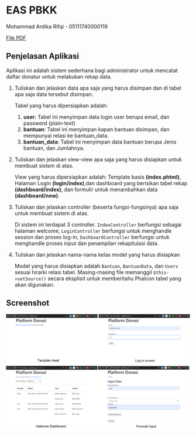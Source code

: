 # EAS PBKK
Mohammad Ardika Rifqi - 05111740000119

[File PDF](Penjelasan%20EAS.pdf)  

## Penjelasan Aplikasi
Aplikasi ini adalah sistem sederhana bagi administrator untuk mencatat daftar donatur untuk melakukan rekap data.

1. Tuliskan dan jelaskan data apa saja yang harus disimpan dan di tabel apa saja data tersebut disimpan.
   
   Tabel yang harus dipersiapkan adalah:  
   1. **user**: Tabel ini menyimpan data login user berupa email, dan password (plain-text)
   2. **bantuan**: Tabel ini menyimpan kapan bantuan disimpan, dan mempunyai relasi ke bantuan_data.
   3. **bantuan_data**: Tabel ini menyimpan data bantuan berupa Jenis bantuan, dan Jumlahnya.

2. Tuliskan dan jelaskan view-view apa saja yang harus disiapkan untuk membuat sistem di atas.

    View yang harus dipersiapkan adalah: Template basis **(index.phtml)**, Halaman Login **(login/index)**,dan dashboard yang berisikan tabel rekap **(dashboard/index)**, dan formulir untuk menambahkan data **(dashboard/new)**.


3. Tuliskan dan jelaskan controller (beserta fungsi-fungsinya) apa saja untuk membuat sistem di atas.
   
    Di sistem ini terdapat 3 controller. `IndexController` berfungsi sebagai halaman welcome, `LoginController` berfungsi untuk menghandle session dan proses log-in, `DashboardController` berfungsi untuk menghandle proses input dan penampilan rekapitulasi data.

4. Tuliskan dan jelaskan nama-nama kelas model yang harus disiapkan

    Model yang harus disiapkan adalah `Bantuan`, `BantuanData`, dan `Users` sesuai hirarki relasi tabel. Masing-masing file memanggil `$this->setSource()` secara eksplisit untuk memberitahu Phalcon tabel yang akan digunakan.

## Screenshot
![](screenshot.png)
